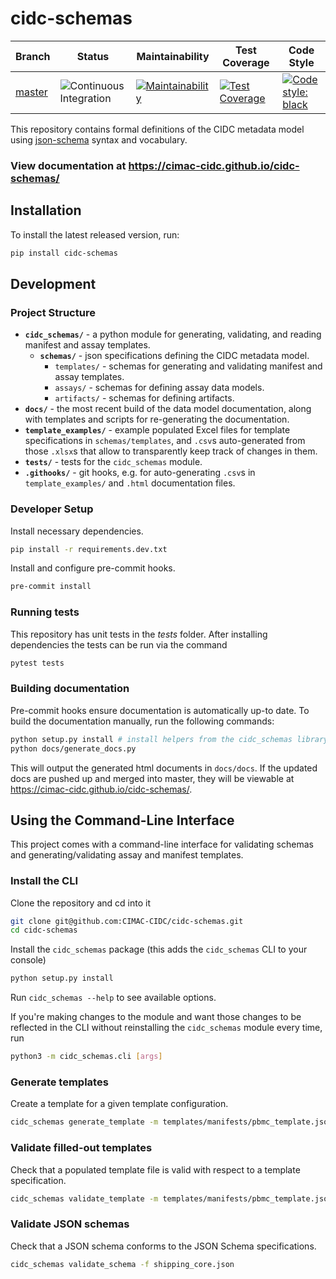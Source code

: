 # cidc-schemas

| Branch                                               | Status                                                                                                                           | Maintainability                                                                                                                                                          | Test Coverage                                                                                                                                                      | Code Style                                                                                                                                |
| ---------------------------------------------------- | -------------------------------------------------------------------------------------------------------------------------------- | ------------------------------------------------------------------------------------------------------------------------------------------------------------------------ | ------------------------------------------------------------------------------------------------------------------------------------------------------------------ | ----------------------------------------------------------------------------------------------------------------------------------------- |
| [master](https://cimac-cidc.github.io/cidc-schemas/) | ![Continuous Integration](https://github.com/CIMAC-CIDC/cidc-schemas/workflows/Continuous%20Integration/badge.svg?branch=master) | [![Maintainability](https://api.codeclimate.com/v1/badges/3f989b974663df81ef45/maintainability)](https://codeclimate.com/github/CIMAC-CIDC/cidc-schemas/maintainability) | [![Test Coverage](https://api.codeclimate.com/v1/badges/3f989b974663df81ef45/test_coverage)](https://codeclimate.com/github/CIMAC-CIDC/cidc-schemas/test_coverage) | <a href="https://github.com/psf/black"><img alt="Code style: black" src="https://img.shields.io/badge/code%20style-black-000000.svg"></a> |

This repository contains formal definitions of the CIDC metadata model using [json-schema](https://json-schema.org/) syntax and vocabulary.

### View documentation at https://cimac-cidc.github.io/cidc-schemas/

## Installation

To install the latest released version, run:

```bash
pip install cidc-schemas
```

## Development

### Project Structure

- **`cidc_schemas/`** - a python module for generating, validating, and reading manifest and assay templates.
  - **`schemas/`** - json specifications defining the CIDC metadata model.
    - `templates/` - schemas for generating and validating manifest and assay templates.
    - `assays/` - schemas for defining assay data models.
    - `artifacts/` - schemas for defining artifacts.
- **`docs/`** - the most recent build of the data model documentation, along with templates and scripts for re-generating the documentation.
- **`template_examples/`** - example populated Excel files for template specifications in `schemas/templates`, and `.csv`s auto-generated from those `.xlsx`s that allow to transparently keep track of changes in them.
- **`tests/`** - tests for the `cidc_schemas` module.
- **`.githooks/`** - git hooks, e.g. for auto-generating `.csv`s in `template_examples/` and `.html` documentation files.

### Developer Setup

Install necessary dependencies.

```bash
pip install -r requirements.dev.txt
```

Install and configure pre-commit hooks.

```bash
pre-commit install
```

### Running tests

This repository has unit tests in the _tests_ folder. After installing dependencies
the tests can be run via the command

```bash
pytest tests
```

### Building documentation

Pre-commit hooks ensure documentation is automatically up-to date. To build the documentation manually, run the following commands:

```bash
python setup.py install # install helpers from the cidc_schemas library
python docs/generate_docs.py
```

This will output the generated html documents in `docs/docs`. If the updated docs are pushed up and merged into master, they will be viewable at https://cimac-cidc.github.io/cidc-schemas/.

## Using the Command-Line Interface

This project comes with a command-line interface for validating schemas and generating/validating assay and manifest templates.

### Install the CLI

Clone the repository and cd into it

```bash
git clone git@github.com:CIMAC-CIDC/cidc-schemas.git
cd cidc-schemas
```

Install the `cidc_schemas` package (this adds the `cidc_schemas` CLI to your console)

```bash
python setup.py install
```

Run `cidc_schemas --help` to see available options.

If you're making changes to the module and want those changes to be reflected in the CLI without reinstalling the `cidc_schemas` module every time, run

```bash
python3 -m cidc_schemas.cli [args]
```

### Generate templates

Create a template for a given template configuration.

```bash
cidc_schemas generate_template -m templates/manifests/pbmc_template.json -o pbmc.xlsx
```

### Validate filled-out templates

Check that a populated template file is valid with respect to a template specification.

```bash
cidc_schemas validate_template -m templates/manifests/pbmc_template.json -x template_examples/pbmc_template.xlsx
```

### Validate JSON schemas

Check that a JSON schema conforms to the JSON Schema specifications.

```bash
cidc_schemas validate_schema -f shipping_core.json
```

